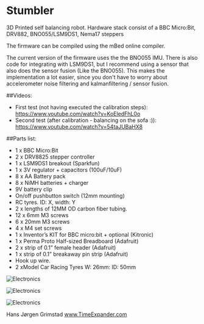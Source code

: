 ﻿# Stumbler
3D Printed self balancing robot. Hardware stack consist of a BBC Micro:Bit, DRV882, BNO055/LSM9DS1, Nema17 steppers

The firmware can be compiled using the mBed online compiler.

The current version of the firmware uses the the BNO055 IMU. There is also code for integrating with LSM9DS1, but I recommend using a sensor that also does the sensor fusion (Like the BNO055). This makes the implementation a lot easier, since you don't have to worry about accelerometer noise filtering and kalmanfiltering / sensor fusion.  

##Videos:
* First test (not having executed the calibration steps): https://www.youtube.com/watch?v=KoEledFhL0o
* Second test (after calibration - balancing on the sofa :)): https://www.youtube.com/watch?v=54taJUBaHX8



##Parts list:

* 1 x BBC Micro:Bit
* 2 x DRV8825 stepper controller
* 1 x LSM9DS1 breakout (Sparkfun)
* 1 x 3V regulator + capacitors (100uF/10uF)
* 8 x AA Battery pack
* 8 x NiMH batteries + charger
* 9V battery clip
* On/off pushbutton switch (12mm mounting)
* RC tyres. ID: X, width: Y
* 2 x lengths of 12MM OD carbon fiber tubing. 
* 12 x 6mm M3 screws
* 6 x 20mm M3 screws
* 4 x M4 set screws
* 1 x Inventor’s KIT for BBC micro:bit + optional (Kitronic)
* 1 x Perma Proto Half-sized Breadboard (Adafruit)
* 2 x strip of 0.1” female header (Adafruit)
* 1 x strip of 0.1” breakaway pin strip (Adafruit)
* Hook up wire. 
* 2 xModel Car Racing Tyres W: 26mm: ID: 50mm 


![Electronics](http://www.timeexpander.com/wordpress/wp-content/uploads/IMG_3272.jpg)

![Electronics](http://www.timeexpander.com/wordpress/wp-content/uploads/IMG_3271-e1474837176267-590x357.jpg)

![Electronics](http://www.timeexpander.com/wordpress/wp-content/uploads/IMG_3277.jpg)

Hans Jørgen Grimstad
www.TimeExpander.com
